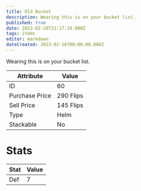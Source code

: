 ```yaml
---
title: Old Bucket
description: Wearing this is on your bucket list.
published: true
date: 2023-02-28T21:17:19.000Z
tags: items
editor: markdown
dateCreated: 2023-02-16T00:00:00.000Z
---
```


Wearing this is on your bucket list.

|Attribute|Value|
|-|-|
|ID|60|
|Purchase Price|290 Flips|
|Sell Price|145 Flips|
|Type|Helm|
|Stackable|No|

# Stats
|Stat|Value|
|-|-|
|Def|7|
